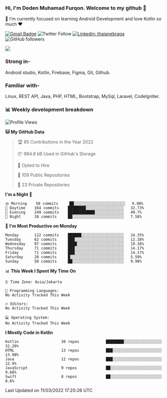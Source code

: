 ### Hi, I'm Deden Muhamad Furqon. Welcome to my github 👋

<!--
**furqoncreative/furqoncreative** is a ✨ _special_ ✨ repository because its `README.md` (this file) appears on your GitHub profile.

Here are some ideas to get you started:

- 🔭 I’m currently working on ...
- 👯 I’m looking to collaborate on ...
- 🤔 I’m looking for help with ...
- 💬 Ask me about ...
- 📫 How to reach me: ...
- 😄 Pronouns: ...
- ⚡ Fun fact: ...
-->

  🌱 I'm currently focused on learning Android Development and love Kotlin so much ❤ 

[![Gmail Badge](https://img.shields.io/badge/-furqoncreative24@gmail.com-c14438?style=flat-square&logo=Gmail&logoColor=white&link=mailto:furqoncreative24@gmail.com)](mailto:furqoncreative24@gmail.com)
![Twitter Follow](https://img.shields.io/twitter/follow/furqoncreative?label=Follow)
[![Linkedin: thaianebraga](https://img.shields.io/badge/-Deden_Muhamad_Furqon-blue?style=flat-square&logo=Linkedin&logoColor=white&link=https://www.linkedin.com/in/anmol-p-singh/)](https://www.linkedin.com/in/furqoncreative/)
![GitHub followers](https://img.shields.io/github/followers/furqoncreative?label=Follow&style=social)

<img src="https://github-readme-stats.sera5-dev.vercel.app/api?username=furqoncreative&hide=stars&show_icons=true&count_private=true&include_all_commits=true&title_color=#008080&icon_color=#008080&hide_border=true" width="">

### Strong in-

Android studio, Kotlin, Firebase, Figma, Git, Github.

### Familiar with-
Linux, REST API, Java, PHP, HTML, Bootstrap, MySql, Laravel, CodeIgniter.

### 📊 Weekly development breakdown

<!--START_SECTION:waka-->
![Profile Views](http://img.shields.io/badge/Profile%20Views-0-blue)

**🐱 My GitHub Data** 

> 🏆 85 Contributions in the Year 2022
 > 
> 📦 984.8 kB Used in GitHub's Storage 
 > 
> 💼 Opted to Hire
 > 
> 📜 109 Public Repositories 
 > 
> 🔑 23 Private Repositories  
 > 
**I'm a Night 🦉** 

```text
🌞 Morning    50 commits     ██░░░░░░░░░░░░░░░░░░░░░░░   9.98% 
🌆 Daytime    164 commits    ████████░░░░░░░░░░░░░░░░░   32.73% 
🌃 Evening    249 commits    ████████████░░░░░░░░░░░░░   49.7% 
🌙 Night      38 commits     ██░░░░░░░░░░░░░░░░░░░░░░░   7.58%

```
📅 **I'm Most Productive on Monday** 

```text
Monday       122 commits    ██████░░░░░░░░░░░░░░░░░░░   24.35% 
Tuesday      62 commits     ███░░░░░░░░░░░░░░░░░░░░░░   12.38% 
Wednesday    97 commits     ████░░░░░░░░░░░░░░░░░░░░░   19.36% 
Thursday     71 commits     ███░░░░░░░░░░░░░░░░░░░░░░   14.17% 
Friday       71 commits     ███░░░░░░░░░░░░░░░░░░░░░░   14.17% 
Saturday     28 commits     █░░░░░░░░░░░░░░░░░░░░░░░░   5.59% 
Sunday       50 commits     ██░░░░░░░░░░░░░░░░░░░░░░░   9.98%

```


📊 **This Week I Spent My Time On** 

```text
⌚︎ Time Zone: Asia/Jakarta

💬 Programming Languages: 
No Activity Tracked This Week

🔥 Editors: 
No Activity Tracked This Week

💻 Operating System: 
No Activity Tracked This Week

```

**I Mostly Code in Kotlin** 

```text
Kotlin                   30 repos            ████████░░░░░░░░░░░░░░░░░   32.26% 
HTML                     13 repos            ███░░░░░░░░░░░░░░░░░░░░░░   13.98% 
Java                     12 repos            ███░░░░░░░░░░░░░░░░░░░░░░   12.9% 
JavaScript               9 repos             ██░░░░░░░░░░░░░░░░░░░░░░░   9.68% 
Swift                    8 repos             ██░░░░░░░░░░░░░░░░░░░░░░░   8.6%

```



 Last Updated on 11/03/2022 17:20:26 UTC
<!--END_SECTION:waka-->

